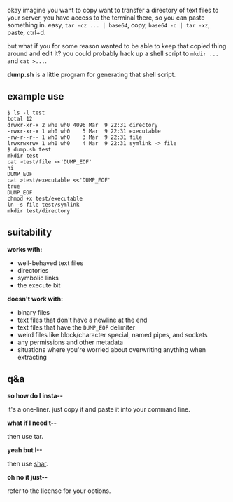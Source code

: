 okay imagine you want to copy want to transfer a directory of text files to your server.
you have access to the terminal there, so you can paste something in.
easy, `tar -cz ... | base64`, copy, `base64 -d | tar -xz`, paste, ctrl+d.

but what if you for some reason wanted to be able to keep that copied thing around and edit it?
you could probably hack up a shell script to `mkdir ...` and `cat >...`.

**dump.sh** is a little program for generating that shell script.

## example use

```console
$ ls -l test
total 12
drwxr-xr-x 2 wh0 wh0 4096 Mar  9 22:31 directory
-rwxr-xr-x 1 wh0 wh0    5 Mar  9 22:31 executable
-rw-r--r-- 1 wh0 wh0    3 Mar  9 22:31 file
lrwxrwxrwx 1 wh0 wh0    4 Mar  9 22:31 symlink -> file
$ dump.sh test
mkdir test
cat >test/file <<'DUMP_EOF'
hi
DUMP_EOF
cat >test/executable <<'DUMP_EOF'
true
DUMP_EOF
chmod +x test/executable
ln -s file test/symlink
mkdir test/directory
```

## suitability

**works with:**

- well-behaved text files
- directories
- symbolic links
- the execute bit

**doesn't work with:**

- binary files
- text files that don't have a newline at the end
- text files that have the `DUMP_EOF` delimiter
- weird files like block/character special, named pipes, and sockets
- any permissions and other metadata
- situations where you're worried about overwriting anything when extracting

## q&a

**so how do I insta--**

it's a one-liner.
just copy it and paste it into your command line.

**what if I need t--**

then use tar.

**yeah but I--**

then use [shar](https://www.gnu.org/software/sharutils/).

**oh no it just--**

refer to the license for your options.
